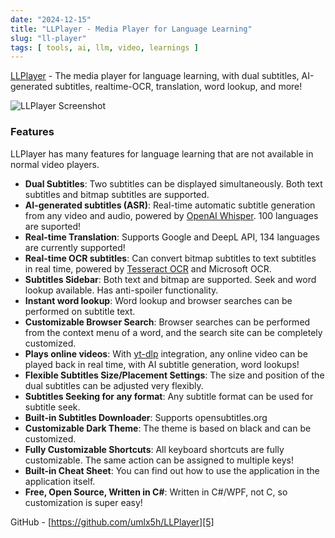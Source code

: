 ```yaml
---
date: "2024-12-15"
title: "LLPlayer - Media Player for Language Learning"
slug: "ll-player"
tags: [ tools, ai, llm, video, learnings ]
---
```




[LLPlayer][1] - The media player for language learning, with dual subtitles, AI-generated subtitles, realtime-OCR, translation, word lookup, and more!

![LLPlayer Screenshot][6]

### Features

LLPlayer has many features for language learning that are not available in normal video players.

* **Dual Subtitles**: Two subtitles can be displayed simultaneously. Both text subtitles and bitmap subtitles are supported.
* **AI-generated subtitles (ASR)**: Real-time automatic subtitle generation from any video and audio, powered by [OpenAI Whisper][2]. 100 languages are suported!
* **Real-time Translation**: Supports Google and DeepL API, 134 languages are currently supported!
* **Real-time OCR subtitles**: Can convert bitmap subtitles to text subtitles in real time, powered by [Tesseract OCR][3] and Microsoft OCR.
* **Subtitles Sidebar**: Both text and bitmap are supported. Seek and word lookup available. Has anti-spoiler functionality.
* **Instant word lookup**: Word lookup and browser searches can be performed on subtitle text.
* **Customizable Browser Search**: Browser searches can be performed from the context menu of a word, and the search site can be completely customized.
* **Plays online videos**: With [yt-dlp][4] integration, any online video can be played back in real time, with AI subtitle generation, word lookups!
* **Flexible Subtitles Size/Placement Settings**: The size and position of the dual subtitles can be adjusted very flexibly.
* **Subtitles Seeking for any format**: Any subtitle format can be used for subtitle seek.
* **Built-in Subtitles Downloader**: Supports opensubtitles.org
* **Customizable Dark Theme**: The theme is based on black and can be customized.
* **Fully Customizable Shortcuts**: All keyboard shortcuts are fully customizable. The same action can be assigned to multiple keys!
* **Built-in Cheat Sheet**: You can find out how to use the application in the application itself.
* **Free, Open Source, Written in C#**: Written in C#/WPF, not C, so customization is super easy!

GitHub - [https://github.com/umlx5h/LLPlayer][5]



   [1]: https://github.com/nolanlawson/fuite
   [2]: https://github.com/openai/whisper
   [3]: https://github.com/tesseract-ocr/tesseract
   [4]: https://github.com/yt-dlp/yt-dlp
   [5]: https://github.com/umlx5h/LLPlayer
   [6]: https://raw.githubusercontent.com/umlx5h/LLPlayer/main/LLPlayer-screenshot.jpg
